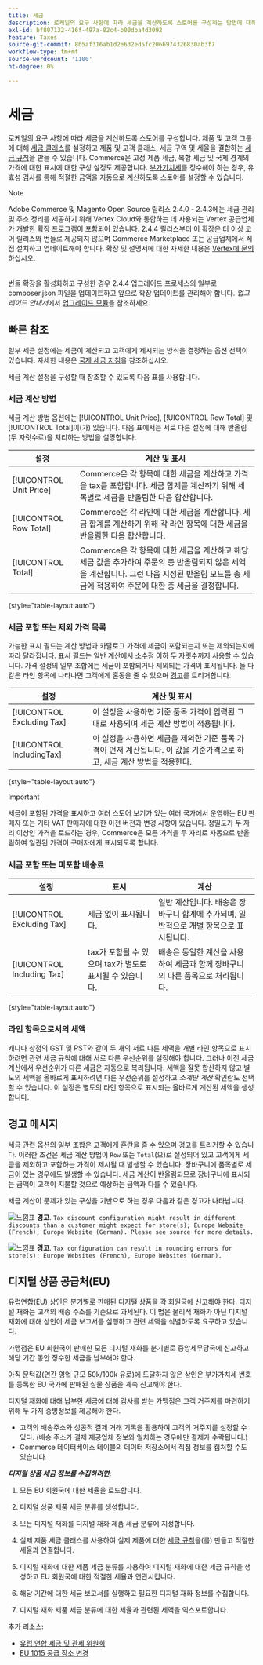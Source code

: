 ```yaml
---
title: 세금
description: 로케일의 요구 사항에 따라 세금을 계산하도록 스토어를 구성하는 방법에 대해 알아봅니다.
exl-id: bf807132-416f-497a-82c4-b00dba4d3092
feature: Taxes
source-git-commit: 8b5af316ab1d2e632ed5fc2066974326830ab3f7
workflow-type: tm+mt
source-wordcount: '1100'
ht-degree: 0%

---
```


# 세금

로케일의 요구 사항에 따라 세금을 계산하도록 스토어를 구성합니다. 제품 및 고객 그룹에 대해 [세금 클래스](tax-class.md)를 설정하고 제품 및 고객 클래스, 세금 구역 및 세율을 결합하는 [세금 규칙](tax-rules.md)을 만들 수 있습니다. Commerce은 고정 제품 세금, 복합 세금 및 국제 경계의 가격에 대한 표시에 대한 구성 설정도 제공합니다. [부가가치세](vat.md)를 징수해야 하는 경우, 유효성 검사를 통해 적절한 금액을 자동으로 계산하도록 스토어를 설정할 수 있습니다.

>[!NOTE]
>
>Adobe Commerce 및 Magento Open Source 릴리스 2.4.0 - 2.4.3에는 세금 관리 및 주소 정리를 제공하기 위해 Vertex Cloud와 통합하는 데 사용되는 Vertex 공급업체가 개발한 확장 프로그램이 포함되어 있습니다. 2.4.4 릴리스부터 이 확장은 더 이상 코어 릴리스와 번들로 제공되지 않으며 Commerce Marketplace 또는 공급업체에서 직접 설치하고 업데이트해야 합니다. 확장 및 설명서에 대한 자세한 내용은 [Vertex에 문의](https://marketplace.magento.com/partner/vertex_inc)하십시오.<br><br>
>
>번들 확장을 활성화하고 구성한 경우 2.4.4 업그레이드 프로세스의 일부로 composer.json 파일을 업데이트하고 앞으로 확장 업데이트를 관리해야 합니다. _업그레이드 안내서_&#x200B;에서 [업그레이드 모듈](https://experienceleague.adobe.com/docs/commerce-operations/upgrade-guide/modules/upgrade.html)을 참조하세요.

## 빠른 참조

일부 세금 설정에는 세금이 계산되고 고객에게 제시되는 방식을 결정하는 옵션 선택이 있습니다. 자세한 내용은 [국제 세금 지침](international-tax-guidelines.md)을 참조하십시오.

세금 계산 설정을 구성할 때 참조할 수 있도록 다음 표를 사용합니다.

### 세금 계산 방법

세금 계산 방법 옵션에는 [!UICONTROL Unit Price], [!UICONTROL Row Total] 및 [!UICONTROL Total]이(가) 있습니다. 다음 표에서는 서로 다른 설정에 대해 반올림(두 자릿수로)을 처리하는 방법을 설명합니다.

| 설정 | 계산 및 표시 |
|--- |--- |
| [!UICONTROL Unit Price] | Commerce은 각 항목에 대한 세금을 계산하고 가격을 tax를 포함합니다. 세금 합계를 계산하기 위해 세목별로 세금을 반올림한 다음 합산합니다. |
| [!UICONTROL Row Total] | Commerce은 각 라인에 대한 세금을 계산합니다. 세금 합계를 계산하기 위해 각 라인 항목에 대한 세금을 반올림한 다음 합산합니다. |
| [!UICONTROL Total] | Commerce은 각 항목에 대한 세금을 계산하고 해당 세금 값을 추가하여 주문의 총 반올림되지 않은 세액을 계산합니다. 그런 다음 지정된 반올림 모드를 총 세금에 적용하여 주문에 대한 총 세금을 결정합니다. |

{style="table-layout:auto"}

### 세금 포함 또는 제외 가격 목록

가능한 표시 필드는 계산 방법과 카탈로그 가격에 세금이 포함되는지 또는 제외되는지에 따라 달라집니다. 표시 필드는 일반 계산에서 소수점 이하 두 자릿수까지 사용할 수 있습니다. 가격 설정의 일부 조합에는 세금이 포함되거나 제외되는 가격이 표시됩니다. 둘 다 같은 라인 항목에 나타나면 고객에게 혼동을 줄 수 있으며 [경고](taxes.md#warning-messages)를 트리거합니다.

| 설정 | 계산 및 표시 |
|--- |--- |
| [!UICONTROL Excluding Tax] | 이 설정을 사용하면 기준 품목 가격이 입력된 그대로 사용되며 세금 계산 방법이 적용됩니다. |
| [!UICONTROL IncludingTax] | 이 설정을 사용하면 세금을 제외한 기준 품목 가격이 먼저 계산됩니다. 이 값을 기준가격으로 하고, 세금 계산 방법을 적용한다. |

{style="table-layout:auto"}

>[!IMPORTANT]
>
>세금이 포함된 가격을 표시하고 여러 스토어 보기가 있는 여러 국가에서 운영하는 EU 판매자 또는 기타 VAT 판매자에 대한 이전 버전과 변경 사항이 있습니다. 정밀도가 두 자리 이상인 가격을 로드하는 경우, Commerce은 모든 가격을 두 자리로 자동으로 반올림하여 일관된 가격이 구매자에게 표시되도록 합니다.

### 세금 포함 또는 미포함 배송료

| 설정 | 표시 | 계산 |
|--- |--- |--- |
| [!UICONTROL Excluding Tax] | 세금 없이 표시됩니다. | 일반 계산입니다. 배송은 장바구니 합계에 추가되며, 일반적으로 개별 항목으로 표시됩니다. |
| [!UICONTROL Including Tax] | tax가 포함될 수 있으며 tax가 별도로 표시될 수 있습니다. | 배송은 동일한 계산을 사용하여 세금과 함께 장바구니의 다른 품목으로 처리됩니다. |

{style="table-layout:auto"}

### 라인 항목으로서의 세액

캐나다 상점의 GST 및 PST와 같이 두 개의 서로 다른 세액을 개별 라인 항목으로 표시하려면 관련 세금 규칙에 대해 서로 다른 우선순위를 설정해야 합니다. 그러나 이전 세금 계산에서 우선순위가 다른 세금은 자동으로 복리됩니다. 세액을 잘못 합산하지 않고 별도의 세액을 올바르게 표시하려면 다른 우선순위를 설정하고 _소계만 계산_ 확인란도 선택할 수 있습니다. 이 설정은 별도의 라인 항목으로 표시되는 올바르게 계산된 세액을 생성합니다.

## 경고 메시지

세금 관련 옵션의 일부 조합은 고객에게 혼란을 줄 수 있으며 경고를 트리거할 수 있습니다. 이러한 조건은 세금 계산 방법이 `Row` 또는 `Total`(으)로 설정되어 있고 고객에게 세금을 제외하고 포함하는 가격이 제시될 때 발생할 수 있습니다. 장바구니에 품목별로 세금이 있는 경우에도 발생할 수 있습니다. 세금 계산이 반올림되므로 장바구니에 표시되는 금액이 고객이 지불할 것으로 예상하는 금액과 다를 수 있습니다.

세금 계산이 문제가 있는 구성을 기반으로 하는 경우 다음과 같은 경고가 나타납니다.

![느낌표](../assets/icon-warning.png) **경고**. `Tax discount configuration might result in different discounts than a customer might expect for store(s); Europe Website (French), Europe Website (German). Please see source for more details.`

![느낌표](../assets/icon-warning.png) **경고**. `Tax configuration can result in rounding errors for store(s): Europe Websites (French), Europe Websites (German).`

## 디지털 상품 공급처(EU)

유럽연합(EU) 상인은 분기별로 판매된 디지털 상품을 각 회원국에 신고해야 한다. 디지털 재화는 고객의 배송 주소를 기준으로 과세된다. 이 법은 물리적 재화가 아닌 디지털 재화에 대해 상인이 세금 보고서를 실행하고 관련 세액을 식별하도록 요구하고 있습니다.

가맹점은 EU 회원국이 판매한 모든 디지털 재화를 분기별로 중앙세무당국에 신고하고 해당 기간 동안 징수한 세금을 납부해야 한다.

아직 문턱값(연간 영업 규모 50k/100k 유로)에 도달하지 않은 상인은 부가가치세 번호를 등록한 EU 국가에 판매된 실물 상품을 계속 신고해야 한다.

디지털 재화에 대해 납부한 세금에 대해 감사를 받는 가맹점은 고객 거주지를 마련하기 위해 두 가지 증빙정보를 제공해야 한다.

- 고객의 배송주소와 성공적 결제 거래 기록을 활용하여 고객의 거주지를 설정할 수 있다. (배송 주소가 결제 제공업체 정보와 일치하는 경우에만 결제가 수락됩니다.)
- Commerce 데이터베이스 테이블의 데이터 저장소에서 직접 정보를 캡처할 수도 있습니다.

_**디지털 상품 세금 정보를 수집하려면:**_

1. 모든 EU 회원국에 대한 세율을 로드합니다.

1. 디지털 상품 제품 세금 분류를 생성합니다.

1. 모든 디지털 재화를 디지털 재화 제품 세금 분류에 지정합니다.

1. 실제 제품 세금 클래스를 사용하여 실제 제품에 대한 [세금 규칙](tax-rules.md)을(를) 만들고 적절한 세율과 연결합니다.

1. 디지털 재화에 대한 제품 세금 분류를 사용하여 디지털 재화에 대한 세금 규칙을 생성하고 EU 회원국에 대한 적절한 세율과 연관시킵니다.

1. 해당 기간에 대한 세금 보고서를 실행하고 필요한 디지털 재화 정보를 수집합니다.

1. 디지털 재화 제품 세금 분류에 대한 세율과 관련된 세액을 익스포트합니다.

추가 리소스:

- [유럽 연합 세금 및 관세 위원회][1]
- [EU 1015 공급 장소 변경][2]

[1]: https://europa.eu/youreurope/business/taxation/vat/vat-rules-rates/index_en.htm
[2]: https://www2.deloitte.com/global/en/services/tax.html
